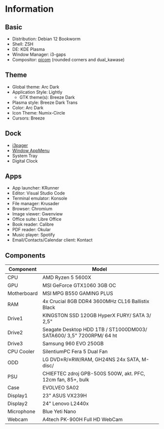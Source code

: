 # Information

## Basic

+ Distribution: Debian 12 Bookworm
+ Shell: ZSH
+ DE: KDE Plasma
+ Window Manager: i3-gaps
+ Compositor: [picom](https://github.com/ibhagwan/picom) (rounded corners and dual_kawase)

## Theme

+ Global theme: Arc Dark
+ Application Style: Lightly
  + GTK theme(s): Breeze Dark
+ Plasma style: Breeze Dark Trans
+ Color: Arc Dark
+ Icon Theme: Numix-Circle
+ Cursors: Breeze

## Dock

+ [i3pager](https://github.com/duvholt/i3-pager)
+ [Window AppMenu](https://github.com/psifidotos/applet-window-appmenu)
+ System Tray
+ Digital Clock

## Apps

+ App launcher: KRunner
+ Editor: Visual Studio Code
+ Terminal emulator: Konsole
+ File manager: Krusader
+ Browser: Chromium
+ Image viewer: Gwenview
+ Office suite: Libre Office
+ Book reader: Calibre
+ PDF reader: Okular
+ Music player: Spotify
+ Email/Contacts/Calendar client: Kontact

## Components

|Component  |Model                                                              |
|-----------|-------------------------------------------------------------------|
|CPU        |AMD Ryzen 5 5600X                                                  |
|GPU        |MSI GeForce GTX1060 3GB OC                                         |
|Motherboard|MSI MPG B550 GAMING PLUS                                           |
|RAM        |4x Crucial 8GB DDR4 3600MHz CL16 Ballistix Black                   |
|Drive1     |KINGSTON SSD 120GB HyperX FURY/ SATA 3/ 2,5"                       |
|Drive2     |Seagate Desktop HDD 1TB / ST1000DM003/ SATA600/ 3,5" 7200RPM/ 64 ht|
|Drive3     |Samsung 960 EVO 250GB                                              |
|CPU Cooler |SilentiumPC Fera 5 Dual Fan                                        |
|ODD        |LG DVD±R/±RW/RAM, GH24NS 24x SATA, M-disc/                         |
|PSU        |CHIEFTEC zdroj GPB-500S 500W, akt. PFC, 12cm fan, 85+, bulk        |
|Case       |EVOLVEO SA02                                                       |
|Display1   |23" ASUS VX239H                                                    |
|Display2   |24" Lenovo L2440x                                                  |
|Microphone |Blue Yeti Nano                                                     |
|Webcam     |A4tech PK-900H Full HD WebCam                                      |
